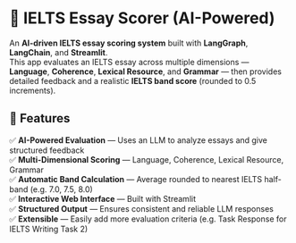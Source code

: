 # 🧠 IELTS Essay Scorer (AI-Powered)

An **AI-driven IELTS essay scoring system** built with **LangGraph**, **LangChain**, and **Streamlit**.  
This app evaluates an IELTS essay across multiple dimensions — **Language**, **Coherence**, **Lexical Resource**, and **Grammar** — then provides detailed feedback and a realistic **IELTS band score** (rounded to 0.5 increments).


## 🚀 Features

✅ **AI-Powered Evaluation** — Uses an LLM to analyze essays and give structured feedback  
✅ **Multi-Dimensional Scoring** — Language, Coherence, Lexical Resource, Grammar  
✅ **Automatic Band Calculation** — Average rounded to nearest IELTS half-band (e.g. 7.0, 7.5, 8.0)  
✅ **Interactive Web Interface** — Built with Streamlit  
✅ **Structured Output** — Ensures consistent and reliable LLM responses  
✅ **Extensible** — Easily add more evaluation criteria (e.g. Task Response for IELTS Writing Task 2)
